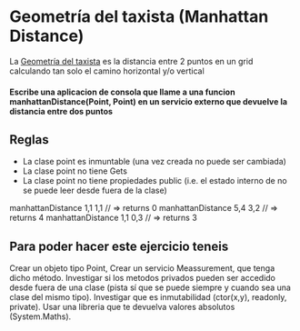 # Geometría del taxista (Manhattan Distance)

 La [Geometría del taxista](https://es.wikipedia.org/wiki/Geometr%C3%ADa_del_taxista) es la  distancia entre 2 puntos en un grid calculando tan solo el camino horizontal y/o vertical 

#### Escribe una aplicacion de consola que llame a una funcion manhattanDistance(Point, Point) en un servicio externo que devuelve la distancia entre dos puntos


## Reglas
* La clase point es inmuntable (una vez creada no puede ser cambiada)
* La clase point no tiene Gets
* La clase point no tiene propiedades public  (i.e. el estado interno de no se puede leer desde fuera de la clase)



manhattanDistance 1,1 1,1 // => returns 0
manhattanDistance 5,4 3,2 // => returns 4
manhattanDistance 1,1 0,3 // => returns 3


## Para poder hacer este ejercicio teneis 
Crear un objeto tipo Point, 
Crear un servicio Meassurement, que tenga dicho método.
Investigar si los metodos privados pueden ser accedido desde fuera de una clase (pista sí que se puede siempre y cuando sea una clase del mismo tipo).
Investigar que es inmutabilidad (ctor(x,y), readonly, private). 
Usar una libreria que te devuelva valores absolutos (System.Maths).


